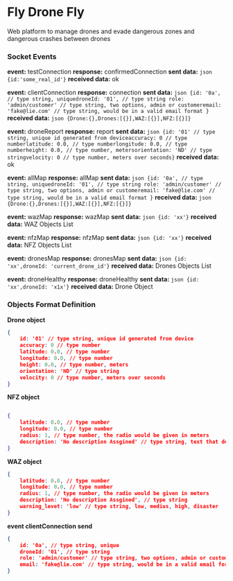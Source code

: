# Fly Drone Fly

Web platform to manage drones and evade dangerous zones and dangerous crashes between drones

### Socket Events

**event:** testConnection
**response:** confirmedConnection
**sent data:** ```json {id:'some_real_id'}```
**received data:** ok

**event:** clientConnection
**response:** connection
**sent data:** ```json {id: '0a', // type string, uniquedroneId: '01', // type string role: 'admin/customer' // type string, two options, admin or customeremail: 'fake@lie.com' // type string, would be in a valid email format }```
**received data:** ```json {Drone:{},Drones:[{}],WAZ:[{}],NFZ:[{}]}```

**event:** droneReport
**response:** report
**sent data:** ```json {id: '01' // type string, unique id generated from deviceaccuracy: 0 // type numberlatitude: 0.0, // type numberlongitude: 0.0, // type numberheight: 0.0, // type number, metersorientation: 'ND' // type stringvelocity: 0 // type number, meters over seconds}```
**received data:** ok

**event:** allMap
**response:** allMap
**sent data:** ```json {id: '0a', // type string, uniquedroneId: '01', // type string role: 'admin/customer' // type string, two options, admin or customeremail: 'fake@lie.com' // type string, would be in a valid email format }```
**received data:** ```json {Drone:{},Drones:[{}],WAZ:[{}],NFZ:[{}]}```

**event:** wazMap
**response:** wazMap
**sent data:** ```json {id: 'xx'}```
**received data:** WAZ Objects List

**event:** nfzMap
**response:** nfzMap
**sent data:** ```json {id: 'xx'}```
**received data:** NFZ Objects List

**event:** dronesMap
**response:** dronesMap
**sent data:** ```json {id: 'xx',droneId: 'current_drone_id'}```
**received data:** Drones Objects List

**event:** droneHealthy
**response:** droneHealthy
**sent data:** ```json {id: 'xx',droneId: 'x1x'}```
**received data:** Drone Object


### Objects Format Definition
**Drone object**
```json
{
	id: '01' // type string, unique id generated from device
	accuracy: 0 // type number
	latitude: 0.0, // type number
	longitude: 0.0, // type number
	height: 0.0, // type number, meters
	orientation: 'ND' // type string
	velocity: 0 // type number, meters over seconds
}
```
**NFZ object**
```json

{
	latitude: 0.0, // type number
	longitude: 0.0, // type number
	radius: 1, // type number, the radio would be given in meters
	description: 'No description Assgined' // type string, text that describe the type o reason because is a restricted area
}
```
**WAZ object**
```json
{
	latitude: 0.0, // type number
	longitude: 0.0, // type number
	radius: 1, // type number, the radio would be given in meters
	description: 'No description Assgined', // type string
	warning_levet: 'low' // type string, low, medius, high, disaster
}
```

**event clientConnection send**
```json
{
	id: '0a', // type string, unique
	droneId: '01', // type string 
	role: 'admin/customer' // type string, two options, admin or customer
	email: 'fake@lie.com' // type string, would be in a valid email format 
}
```
